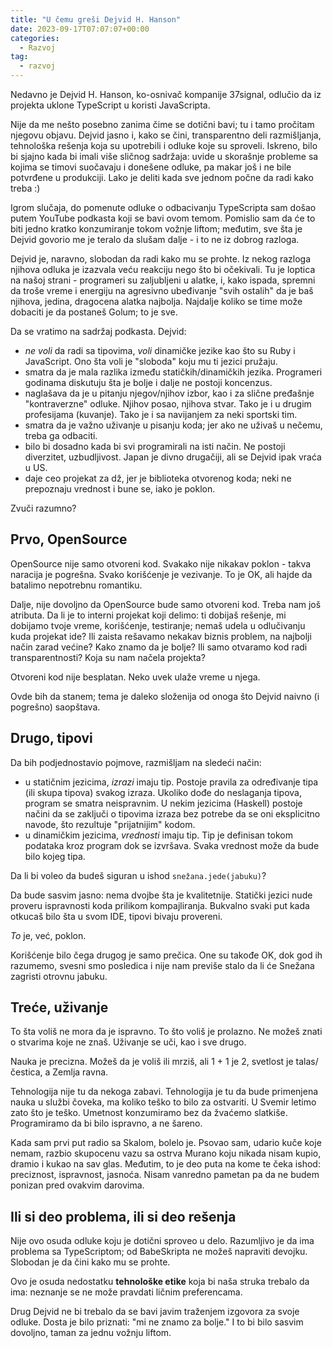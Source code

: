 ```yaml
---
title: "U čemu greši Dejvid H. Hanson"
date: 2023-09-17T07:07:07+00:00
categories:
  - Razvoj
tag:
  - razvoj
---
```


Nedavno je Dejvid H. Hanson, ko-osnivač kompanije 37signal, odlučio da iz projekta uklone TypeScript u koristi JavaScripta.

<!--more-->

Nije da me nešto posebno zanima čime se dotični bavi; tu i tamo pročitam njegovu objavu. Dejvid jasno i, kako se čini, transparentno deli razmišljanja, tehnološka rešenja koja su upotrebili i odluke koje su sproveli. Iskreno, bilo bi sjajno kada bi imali više sličnog sadržaja: uvide u skorašnje probleme sa kojima se timovi suočavaju i donešene odluke, pa makar još i ne bile potvrđene u produkciji. Lako je deliti kada sve jednom počne da radi kako treba :)

Igrom slučaja, do pomenute odluke o odbacivanju TypeScripta sam došao putem YouTube podkasta koji se bavi ovom temom. Pomislio sam da će to biti jedno kratko konzumiranje tokom vožnje liftom; međutim, sve šta je Dejvid govorio me je teralo da slušam dalje - i to ne iz dobrog razloga.

Dejvid je, naravno, slobodan da radi kako mu se prohte. Iz nekog razloga njihova odluka je izazvala veću reakciju nego što bi očekivali. Tu je loptica na našoj strani - programeri su zaljubljeni u alatke, i, kako ispada, spremni da troše vreme i energiju na agresivno ubeđivanje "svih ostalih" da je baš njihova, jedina, dragocena alatka najbolja. Najdalje koliko se time može dobaciti je da postaneš Golum; to je sve.

Da se vratimo na sadržaj podkasta. Dejvid:

+ _ne voli_ da radi sa tipovima, _voli_ dinamičke jezike kao što su Ruby i JavaScript. Ono šta voli je "sloboda" koju mu ti jezici pružaju.
+ smatra da je mala razlika između statičkih/dinamičkih jezika. Programeri godinama diskutuju šta je bolje i dalje ne postoji koncenzus.
+ naglašava da je u pitanju njegov/njihov izbor, kao i za slične pređašnje "kontraverzne" odluke. Njihov posao, njihova stvar. Tako je i u drugim profesijama (kuvanje). Tako je i sa navijanjem za neki sportski tim.
+ smatra da je važno uživanje u pisanju koda; jer ako ne uživaš u nečemu, treba ga odbaciti.
+ bilo bi dosadno kada bi svi programirali na isti način. Ne postoji diverzitet, uzbudljivost. Japan je divno drugačiji, ali se Dejvid ipak vraća u US.
+ daje ceo projekat za dž, jer je biblioteka otvorenog koda; neki ne prepoznaju vrednost i bune se, iako je poklon.

Zvuči razumno?

## Prvo, OpenSource

OpenSource nije samo otvoreni kod. Svakako nije nikakav poklon - takva naracija je pogrešna. Svako korišćenje je vezivanje. To je OK, ali hajde da batalimo nepotrebnu romantiku.

Dalje, nije dovoljno da OpenSource bude samo otvoreni kod. Treba nam još atributa. Da li je to interni projekat koji delimo: ti dobijaš rešenje, mi dobijamo tvoje vreme, korišćenje, testiranje; nemaš udela u odlučivanju kuda projekat ide? Ili zaista rešavamo nekakav biznis problem, na najbolji način zarad većine? Kako znamo da je bolje? Ili samo otvaramo kod radi transparentnosti? Koja su nam načela projekta?

Otvoreni kod nije besplatan. Neko uvek ulaže vreme u njega.

Ovde bih da stanem; tema je daleko složenija od onoga što Dejvid naivno (i pogrešno) saopštava.

## Drugo, tipovi

Da bih podjednostavio pojmove, razmišljam na sledeći način:

+ u statičnim jezicima, _izrazi_ imaju tip. Postoje pravila za određivanje tipa (ili skupa tipova) svakog izraza. Ukoliko dođe do neslaganja tipova, program se smatra neispravnim. U nekim jezicima (Haskell) postoje načini da se zaključi o tipovima izraza bez potrebe da se oni eksplicitno navode, što rezultuje "prijatnijim" kodom.
+ u dinamičkim jezicima, _vrednosti_ imaju tip. Tip je definisan tokom podataka kroz program dok se izvršava. Svaka vrednost može da bude bilo kojeg tipa.

Da li bi voleo da budeš siguran u ishod `snežana.jede(jabuku)`?

Da bude sasvim jasno: nema dvojbe šta je kvalitetnije. Statički jezici nude proveru ispravnosti koda prilikom kompajliranja. Bukvalno svaki put kada otkucaš bilo šta u svom IDE, tipovi bivaju provereni.

_To_ je, već, poklon.

Korišćenje bilo čega drugog je samo prečica. One su takođe OK, dok god ih razumemo, svesni smo posledica i nije nam previše stalo da li će Snežana zagristi otrovnu jabuku.

## Treće, uživanje

To šta voliš ne mora da je ispravno. To što voliš je prolazno. Ne možeš znati o stvarima koje ne znaš. Uživanje se uči, kao i sve drugo.

Nauka je precizna. Možeš da je voliš ili mrziš, ali 1 + 1 je 2, svetlost je talas/čestica, a Zemlja ravna.

Tehnologija nije tu da nekoga zabavi. Tehnologija je tu da bude primenjena nauka u službi čoveka, ma koliko teško to bilo za ostvariti. U Svemir letimo zato što je teško. Umetnost konzumiramo bez da žvaćemo slatkiše. Programiramo da bi bilo ispravno, a ne šareno.

Kada sam prvi put radio sa Skalom, bolelo je. Psovao sam, udario kuče koje nemam, razbio skupocenu vazu sa ostrva Murano koju nikada nisam kupio, dramio i kukao na sav glas. Međutim, to je deo puta na kome te čeka ishod: preciznost, ispravnost, jasnoća. Nisam vanredno pametan pa da ne budem ponizan pred ovakvim darovima.

## Ili si deo problema, ili si deo rešenja

Nije ovo osuda odluke koju je dotični sproveo u delo. Razumljivo je da ima problema sa TypeScriptom; od BabeSkripta ne možeš napraviti devojku. Slobodan je da čini kako mu se prohte.

Ovo je osuda nedostatku **tehnološke etike** koja bi naša struka trebalo da ima: neznanje se ne može pravdati ličnim preferencama.

Drug Dejvid ne bi trebalo da se bavi javim traženjem izgovora za svoje odluke. Dosta je bilo priznati: "mi ne znamo za bolje." I to bi bilo sasvim dovoljno, taman za jednu vožnju liftom.
